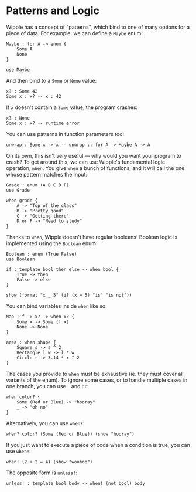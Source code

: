 # Patterns and Logic

Wipple has a concept of "patterns", which bind to one of many options for a piece of data. For example, we can define a `Maybe` enum:

```wipple
Maybe : for A -> enum {
    Some A
    None
}

use Maybe
```

And then bind to a `Some` or `None` value:

```wipple
x? : Some 42
Some x : x? -- x : 42
```

If `x` doesn't contain a `Some` value, the program crashes:

```wipple
x? : None
Some x : x? -- runtime error
```

You can use patterns in function parameters too!

```wipple
unwrap : Some x -> x -- unwrap :: for A -> Maybe A -> A
```

On its own, this isn't very useful — why would you want your program to crash? To get around this, we can use Wipple's fundamental logic operation, `when`. You give `when` a bunch of functions, and it will call the one whose pattern matches the input:

```wipple
Grade : enum (A B C D F)
use Grade

when grade {
    A -> "Top of the class"
    B -> "Pretty good"
    C -> "Getting there"
    D or F -> "Need to study"
}
```

Thanks to `when`, Wipple doesn't have regular booleans! Boolean logic is implemented using the `Boolean` enum:

```wipple
Boolean : enum (True False)
use Boolean

if : template bool then else -> when bool {
    True -> then
    False -> else
}

show (format "x _ 5" (if (x = 5) "is" "is not"))
```

You can bind variables inside `when` like so:

```wipple
Map : f -> x? -> when x? {
    Some x -> Some (f x)
    None -> None
}

area : when shape {
    Square s -> s ^ 2
    Rectangle l w -> l * w
    Circle r -> 3.14 * r ^ 2
}
```

The cases you provide to `when` must be exhaustive (ie. they must cover all variants of the enum). To ignore some cases, or to handle multiple cases in one branch, you can use `_` and `or`:

```wipple
when color? {
    Some (Red or Blue) -> "hooray"
    _ -> "oh no"
}
```

Alternatively, you can use `when?`:

```wipple
when? color? (Some (Red or Blue)) (show "hooray")
```

If you just want to execute a piece of code when a condition is true, you can use `when!`:

```wipple
when! (2 + 2 = 4) (show "woohoo")
```

The opposite form is `unless!`:

```wipple
unless! : template bool body -> when! (not bool) body
```
